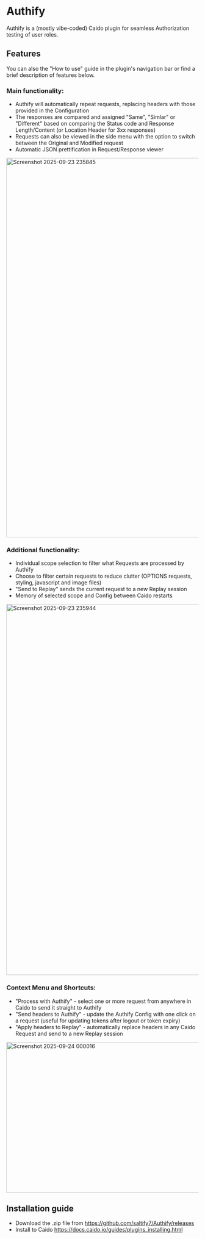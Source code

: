 # Authify

Authify is a (mostly vibe-coded) Caido plugin for seamless Authorization testing of user roles.

## Features

You can also the "How to use" guide in the plugin's navigation bar or find a brief description of features below.

### Main functionality:
- Authify will automatically repeat requests, replacing headers with those provided in the Configuration
- The responses are compared and assigned "Same", "Simlar" or "Different" based on comparing the Status code and Response Length/Content (or Location Header for 3xx responses)
- Requests can also be viewed in the side menu with the option to switch between the Original and Modified request
- Automatic JSON prettification in Request/Response viewer
<img width="1917" height="995" alt="Screenshot 2025-09-23 235845" src="https://github.com/user-attachments/assets/5d861934-d538-42d1-b6eb-a7abb9b0f5a9" />

### Additional functionality:
- Individual scope selection to filter what Requests are processed by Authify
- Choose to filter certain requests to reduce clutter (OPTIONS requests, styling, javascript and image files)
- "Send to Replay" sends the current request to a new Replay session
- Memory of selected scope and Config between Caido restarts
<img width="1917" height="973" alt="Screenshot 2025-09-23 235944" src="https://github.com/user-attachments/assets/5101315a-1d9e-4539-be3d-2115dadaf67f" />

### Context Menu and Shortcuts:
- "Process with Authify" - select one or more request from anywhere in Caido to send it straight to Authify
- "Send headers to Authify" - update the Authify Config with one click on a request (useful for updating tokens after logout or token expiry)
- "Apply headers to Replay" - automatically replace headers in any Caido Request and send to a new Replay session
<img width="1732" height="395" alt="Screenshot 2025-09-24 000016" src="https://github.com/user-attachments/assets/5acb0a03-5b38-498a-88e0-dd8780d2537f" />

## Installation guide

- Download the .zip file from https://github.com/saltify7/Authify/releases
- Install to Caido https://docs.caido.io/guides/plugins_installing.html

